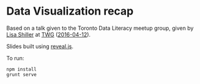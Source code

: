 # Data Visualization recap

Based on a talk given to the Toronto Data Literacy meetup group, given by
[Lisa Shiller](https://twitter.com/lisa_shiller) at [TWG](http://twg.ca) ([2016-04-12](http://www.meetup.com/Toronto-Data-Literacy-Group/events/229959946/)).

Slides built using [reveal.js](https://github.com/hakimel/reveal.js).

To run:

```
npm install
grunt serve
```
